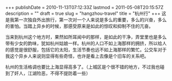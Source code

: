 +++
publishDate = 2010-11-13T07:12:33Z
lastmod = 2011-05-08T20:15:57Z
description = ""
draft = true
slug = "hangzhou-travel"
title = "杭州行"
+++
这是我第一次独自外出旅行，第一次对一个人来说是多么的重要，多么的兴奋，多么的害怕。当踏上异乡的时候，那感受原来是如此的惊叹和抑制不住的亢奋。

当来到杭州这个地方时，果然如所耳闻中的那样，是如此的干净，弄堂里也是多么带有少女的韵味，犹如杭州姑娘一样。杭州的人口不如上海那样的拥挤，所以给人的感觉是很舒服，包括它的太阳，生活节奏也远不如上海那样的繁忙。公交车对于我这个异乡人来说则显得有些奇怪，也许是看上去像是个旧车的关系吧。

杭州的生活格调也要比上海显得高多了。（上城区是个很不错的地方，不过我也碰到了奸人，江湖险恶，不得不提防着一些）